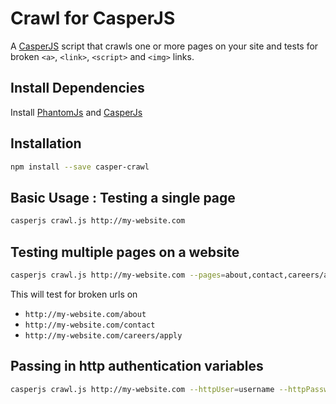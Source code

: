 # Crawl for CasperJS

A [CasperJS](http://casperjs.org/) script that crawls one or more pages on your site and tests for broken ``<a>``, ``<link>``, ``<script>`` and ``<img>`` links.

## Install Dependencies
Install [PhantomJs](http://phantomjs.org/) and [CasperJs](http://casperjs.org/)

## Installation  
```bash
npm install --save casper-crawl
```

## Basic Usage : Testing a single page
```bash
casperjs crawl.js http://my-website.com
```

## Testing multiple pages on a website 
```bash
casperjs crawl.js http://my-website.com --pages=about,contact,careers/apply
```  
This will test for broken urls on 
* ``http://my-website.com/about``  
* ``http://my-website.com/contact``  
* ``http://my-website.com/careers/apply``  

## Passing in http authentication variables
```bash
casperjs crawl.js http://my-website.com --httpUser=username --httpPassword=password
```